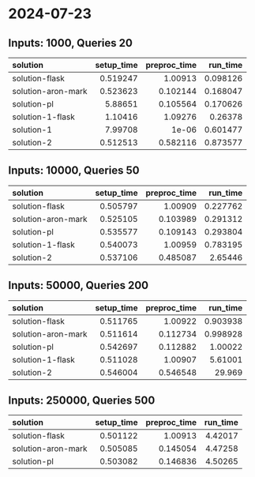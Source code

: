 # 2024-07-23

## Inputs: 1000, Queries 20

| solution           |   setup_time |   preproc_time |   run_time |
|:-------------------|-------------:|---------------:|-----------:|
| solution-flask     |     0.519247 |       1.00913  |   0.098126 |
| solution-aron-mark |     0.523623 |       0.102144 |   0.168047 |
| solution-pl        |     5.88651  |       0.105564 |   0.170626 |
| solution-1-flask   |     1.10416  |       1.09276  |   0.26378  |
| solution-1         |     7.99708  |       1e-06    |   0.601477 |
| solution-2         |     0.512513 |       0.582116 |   0.873577 |

## Inputs: 10000, Queries 50

| solution           |   setup_time |   preproc_time |   run_time |
|:-------------------|-------------:|---------------:|-----------:|
| solution-flask     |     0.505797 |       1.00909  |   0.227762 |
| solution-aron-mark |     0.525105 |       0.103989 |   0.291312 |
| solution-pl        |     0.535577 |       0.109143 |   0.293804 |
| solution-1-flask   |     0.540073 |       1.00959  |   0.783195 |
| solution-2         |     0.537106 |       0.485087 |   2.65446  |

## Inputs: 50000, Queries 200

| solution           |   setup_time |   preproc_time |   run_time |
|:-------------------|-------------:|---------------:|-----------:|
| solution-flask     |     0.511765 |       1.00922  |   0.903938 |
| solution-aron-mark |     0.511614 |       0.112734 |   0.998928 |
| solution-pl        |     0.542697 |       0.112882 |   1.00022  |
| solution-1-flask   |     0.511028 |       1.00907  |   5.61001  |
| solution-2         |     0.546004 |       0.546548 |  29.969    |

## Inputs: 250000, Queries 500

| solution           |   setup_time |   preproc_time |   run_time |
|:-------------------|-------------:|---------------:|-----------:|
| solution-flask     |     0.501122 |       1.00913  |    4.42017 |
| solution-aron-mark |     0.505085 |       0.145054 |    4.47258 |
| solution-pl        |     0.503082 |       0.146836 |    4.50265 |